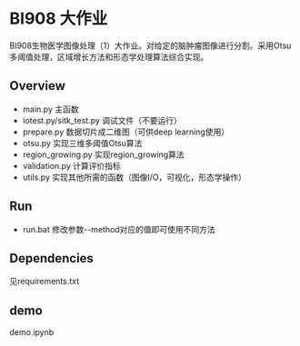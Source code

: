 # BI908 大作业

BI908生物医学图像处理（1）大作业。对给定的脑肿瘤图像进行分割。采用Otsu多阈值处理，区域增长方法和形态学处理算法综合实现。
## Overview

- main.py 主函数
- iotest.py/sitk_test.py 调试文件（不要运行）
- prepare.py 数据切片成二维图（可供deep learning使用）
- otsu.py 实现三维多阈值Otsu算法
- region_growing.py 实现region_growing算法
- validation.py 计算评价指标
- utils.py 实现其他所需的函数（图像I/O，可视化，形态学操作）


## Run
- run.bat 修改参数--method对应的值即可使用不同方法

## Dependencies
见requirements.txt


## demo
demo.ipynb
